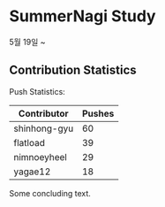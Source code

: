 # SummerNagi Study

5월 19일 ~ 

## Contribution Statistics

Push Statistics:

| Contributor | Pushes |
| ----------- | ------ |
| shinhong-gyu | 60 |
| flatload | 39 |
| nimnoeyheel | 29 |
| yagae12 | 18 |

Some concluding text.
